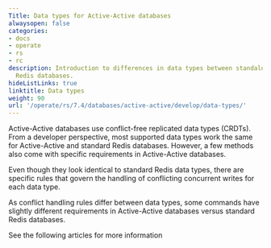 ```yaml
---
Title: Data types for Active-Active databases
alwaysopen: false
categories:
- docs
- operate
- rs
- rc
description: Introduction to differences in data types between standalone and Active-Active
  Redis databases.
hideListLinks: true
linktitle: Data types
weight: 90
url: '/operate/rs/7.4/databases/active-active/develop/data-types/'
---
```



Active-Active databases use conflict-free replicated data types (CRDTs). From a developer perspective, most supported data types work the same for Active-Active and standard Redis databases. However, a few methods also come with specific requirements in Active-Active databases.

Even though they look identical to standard Redis data types, there are specific rules that govern the handling of
conflicting concurrent writes for each data type.

As conflict handling rules differ between data types, some commands have slightly different requirements in Active-Active databases versus standard Redis databases.

See the following articles for more information 


